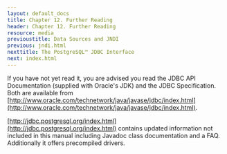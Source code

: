 ```yaml
---
layout: default_docs
title: Chapter 12. Further Reading
header: Chapter 12. Further Reading
resource: media
previoustitle: Data Sources and JNDI
previous: jndi.html
nexttitle: The PostgreSQL™ JDBC Interface
next: index.html
---
```


If you have not yet read it, you are advised you read the JDBC API Documentation
(supplied with Oracle's JDK) and the JDBC Specification.  Both are available from
[http://www.oracle.com/technetwork/java/javase/jdbc/index.html](http://www.oracle.com/technetwork/java/javase/jdbc/index.html).

[http://jdbc.postgresql.org/index.html](http://jdbc.postgresql.org/index.html)
contains updated information not included in this manual including Javadoc class
documentation and a FAQ. Additionally it offers precompiled drivers.
